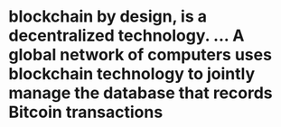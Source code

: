 # blockchain by design, is a decentralized technology. ... A global network of computers uses blockchain technology to jointly manage the database that records Bitcoin transactions
